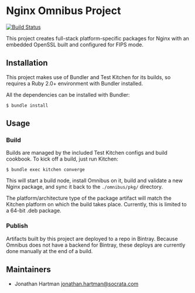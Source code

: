 # Nginx Omnibus Project

[![Build Status](https://img.shields.io/travis/socrata-platform/omnibus-nginx-fips.svg)][travis]

[travis]: https://travis-ci.org/socrata-platform/omnibus-nginx-fips

This project creates full-stack platform-specific packages for Nginx with an
embedded OpenSSL built and configured for FIPS mode.

## Installation

This project makes use of Bundler and Test Kitchen for its builds, so requires
a Ruby 2.0+ environment with Bundler installed.

All the dependencies can be installed with Bundler:

```shell
$ bundle install
```

## Usage

### Build

Builds are managed by the included Test Kitchen configs and build cookbook.
To kick off a build, just run Kitchen:

```shell
$ bundle exec kitchen converge
```

This will start a build node, install Omnibus on it, build and validate a new
Nginx package, and sync it back to the `./omnibus/pkg/` directory.

The platform/architecture type of the package artifact will match the Kitchen
platform on which the build takes place. Currently, this is limited to a 64-bit
.deb package.

### Publish

Artifacts built by this project are deployed to a repo in Bintray. Because
Omnibus does not have a backend for Bintray, these deploys are currently done
manually at the end of a build.

## Maintainers

- Jonathan Hartman <jonathan.hartman@socrata.com>
